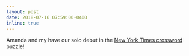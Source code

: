 ```yaml
---
layout: post
date: 2018-07-16 07:59:00-0400
inline: true
---
```


Amanda and my have our solo debut in the [New York Times crossword](https://www.nytimes.com/2018/07/16/crosswords/daily-puzzle-2018-07-17.html) puzzle!
